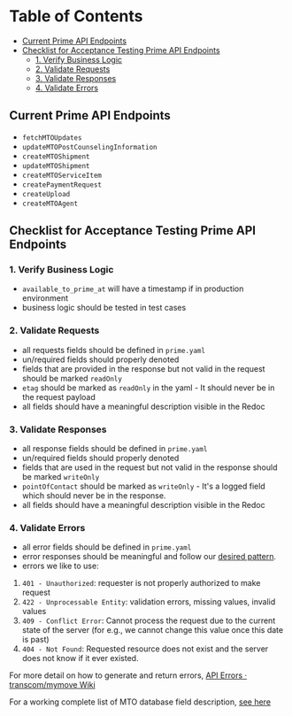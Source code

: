 # Table of Contents

- [Current Prime API Endpoints](#current-prime-api-endpoints)
- [Checklist for Acceptance Testing Prime API Endpoints](#checklist-for-acceptance-testing-prime-api-endpoints)
  * [1. Verify Business Logic](#1-verify-business-logic)
  * [2. Validate Requests](#2-validate-requests)
  * [3. Validate Responses](#3-validate-responses)
  * [4. Validate Errors](#4-validate-errors)


## Current Prime API Endpoints
* `fetchMTOUpdates`
* `updateMTOPostCounselingInformation`
* `createMTOShipment`
* `updateMTOShipment`
* `createMTOServiceItem`
* `createPaymentRequest`
* `createUpload`
* `createMTOAgent`

## Checklist for Acceptance Testing Prime API Endpoints

### 1. Verify Business Logic
* `available_to_prime_at` will have a timestamp if in production environment
* business logic should be tested in test cases

### 2. Validate Requests
* all requests fields should be defined in `prime.yaml`
* un/required fields should properly denoted  
* fields that are provided in the response but not valid in the request should be marked `readOnly`
* `etag` should be marked as `readOnly` in the yaml - It should never be in the request payload
* all fields should have a meaningful description visible in the Redoc

### 3. Validate Responses
* all response fields should be defined in `prime.yaml`
* un/required fields should properly denoted  
* fields that are used in the request but not valid in the response should be marked `writeOnly`
* `pointOfContact` should be marked as `writeOnly` - It's a logged field which should never be in the response. 
* all fields should have a meaningful description visible in the Redoc

### 4. Validate Errors
* all error fields should be defined in `prime.yaml`
* error responses should be meaningful and follow our [desired pattern](https://github.com/transcom/mymove/wiki/API-Errors).
* errors we like to use:
1. `401 - Unauthorized`: requester is not properly authorized to make request
1. `422 - Unprocessable Entity`: validation errors, missing values, invalid values
1. `409 - Conflict Error`: Cannot process the request due to the current state of the server (for e.g., we cannot change this value once this date is past)
1. `404 - Not Found`: Requested resource does not exist and the server does not know if it ever existed.

For more detail on how to generate and return errors, [API Errors · transcom/mymove Wiki](https://github.com/transcom/mymove/wiki/API-Errors)

For a working complete list of MTO database field description, [see here](https://docs.google.com/spreadsheets/d/1pQVZdi5ttQ67DIcBAgk9INUH9oVqTDpzL2ciMAJuBV8/edit#gid=0)




